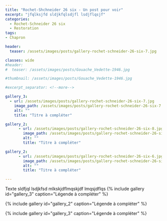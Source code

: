```yaml
---
title: "Rochet-Shchneider 26 six - Un post pour voir"
excerpt: "jfqlksjfd sldjkfqlsdjfl lsdjflqsjf"
categories:
  - Rochet-Schneider 26 six
  - Restoration
tags:
- Chapron

header:
  teaser: /assets/images/posts/gallery-rochet-schneider-26-six-7.jpg

classes: wide
#header:
#  teaser: /assets/images/posts/Gouache_Vedette-1946.jpg

#thumbnail: /assets/images/posts/Gouache_Vedette-1946.jpg

#excerpt_separator: <!--more-->

gallery_3:
  - url: /assets/images/posts/gallery-rochet-schneider-26-six-7.jpg
    image_path: /assets/images/posts/gallery-rochet-schneider-26-six-7.jpg
    alt: ""
    title: "Titre à compléter"

gallery_2:
      - url: /assets/images/posts/gallery-rochet-schneider-26-six-8.jpg
        image_path: /assets/images/posts/gallery-rochet-schneider-26-six-8.jpg
        alt: ""
        title: "Titre à compléter"

gallery_2:
      - url: /assets/images/posts/gallery-rochet-schneider-26-six-6.jpg
        image_path: /assets/images/posts/gallery-rochet-schneider-26-six-6.jpg
        alt: ""
        title: "Titre à compléter"

---
```

Texte sldfjql lsdjkfsd mlkskjdflmqskjdf lmqsjdflqs
{% include gallery id="gallery_3" caption="Légende à compléter" %}

{% include gallery id="gallery_2" caption="Légende à compléter" %}

{% include gallery id="gallery_3" caption="Légende à compléter" %}
